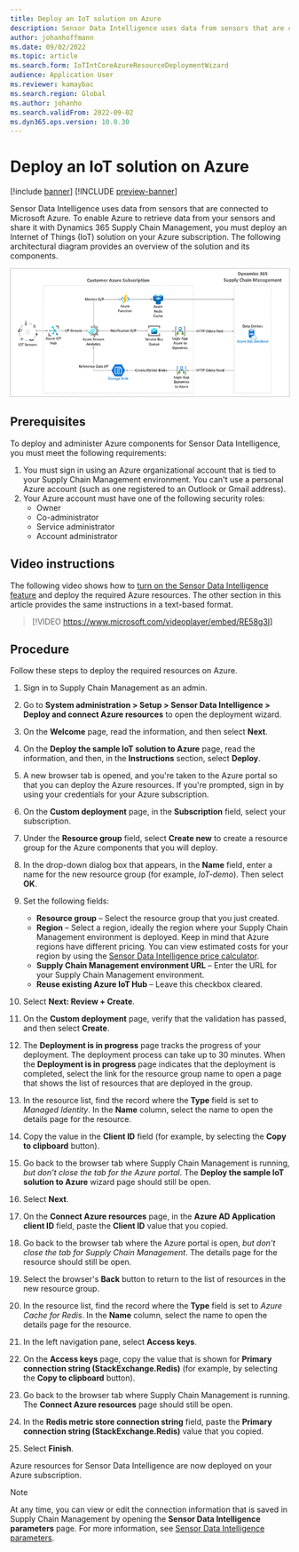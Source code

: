 ```yaml
---
title: Deploy an IoT solution on Azure
description: Sensor Data Intelligence uses data from sensors that are connected to Microsoft Azure. This article explains how to deploy an Internet of Things (IoT) solution on your Azure subscription. 
author: johanhoffmann
ms.date: 09/02/2022
ms.topic: article
ms.search.form: IoTIntCoreAzureResourceDeploymentWizard
audience: Application User
ms.reviewer: kamaybac
ms.search.region: Global
ms.author: johanho
ms.search.validFrom: 2022-09-02
ms.dyn365.ops.version: 10.0.30
---
```


# Deploy an IoT solution on Azure

[!include [banner](../includes/banner.md)]
[!INCLUDE [preview-banner](../includes/preview-banner.md)]
<!-- KFM: Preview until further notice -->

Sensor Data Intelligence uses data from sensors that are connected to Microsoft Azure. To enable Azure to retrieve data from your sensors and share it with Dynamics 365 Supply Chain Management, you must deploy an Internet of Things (IoT) solution on your Azure subscription. The following architectural diagram provides an overview of the solution and its components.

![Sensor Data Intelligence architectural diagram.](media/sdi-architecture.png "Sensor Data Intelligence architectural diagram")

## Prerequisites

To deploy and administer Azure components for Sensor Data Intelligence, you must meet the following requirements:

1. You must sign in using an Azure organizational account that is tied to your Supply Chain Management environment. You can't use a personal Azure account (such as one registered to an Outlook or Gmail address).
1. Your Azure account must have one of the following security roles:
    - Owner
    - Co-administrator
    - Service administrator
    - Account administrator

## Video instructions

The following video shows how to [turn on the Sensor Data Intelligence feature](sdi-enable-feature.md) and deploy the required Azure resources. The other section in this article provides the same instructions in a text-based format.

> [!VIDEO https://www.microsoft.com/videoplayer/embed/RE58g3I]

## Procedure

Follow these steps to deploy the required resources on Azure.

1. Sign in to Supply Chain Management as an admin.
1. Go to **System administration \> Setup \> Sensor Data Intelligence \> Deploy and connect Azure resources** to open the deployment wizard.
1. On the **Welcome** page, read the information, and then select **Next**.
1. On the **Deploy the sample IoT solution to Azure** page, read the information, and then, in the **Instructions** section, select **Deploy**.
1. A new browser tab is opened, and you're taken to the Azure portal so that you can deploy the Azure resources. If you're prompted, sign in by using your credentials for your Azure subscription.
1. On the **Custom deployment** page, in the **Subscription** field, select your subscription.
1. Under the **Resource group** field, select **Create new** to create a resource group for the Azure components that you will deploy.
1. In the drop-down dialog box that appears, in the **Name** field, enter a name for the new resource group (for example, *IoT-demo*). Then select **OK**.
1. Set the following fields:

    - **Resource group** – Select the resource group that you just created.
    - **Region** – Select a region, ideally the region where your Supply Chain Management environment is deployed. Keep in mind that Azure regions have different pricing. You can view estimated costs for your region by using the [Sensor Data Intelligence price calculator](https://azure.com/e/c36c4947ebff4215b2e62590c2a24c68).
    - **Supply Chain Management environment URL** – Enter the URL for your Supply Chain Management environment.
    - **Reuse existing Azure IoT Hub** – Leave this checkbox cleared.

1. Select **Next: Review + Create**.
1. On the **Custom deployment** page, verify that the validation has passed, and then select **Create**.
1. The **Deployment is in progress** page tracks the progress of your deployment. The deployment process can take up to 30 minutes. When the **Deployment is in progress** page indicates that the deployment is completed, select the link for the resource group name to open a page that shows the list of resources that are deployed in the group.
1. In the resource list, find the record where the **Type** field is set to *Managed Identity*. In the **Name** column, select the name to open the details page for the resource.
1. Copy the value in the **Client ID** field (for example, by selecting the **Copy to clipboard** button).
1. Go back to the browser tab where Supply Chain Management is running, *but don't close the tab for the Azure portal*. The **Deploy the sample IoT solution to Azure** wizard page should still be open. 
1. Select **Next**.
1. On the **Connect Azure resources** page, in the **Azure AD Application client ID** field, paste the **Client ID** value that you copied.
1. Go back to the browser tab where the Azure portal is open, *but don't close the tab for Supply Chain Management*. The details page for the resource should still be open.
1. Select the browser's **Back** button to return to the list of resources in the new resource group.
1. In the resource list, find the record where the **Type** field is set to *Azure Cache for Redis*. In the **Name** column, select the name to open the details page for the resource.
1. In the left navigation pane, select **Access keys**.
1. On the **Access keys** page, copy the value that is shown for **Primary connection string (StackExchange.Redis)** (for example, by selecting the **Copy to clipboard** button).
1. Go back to the browser tab where Supply Chain Management is running. The **Connect Azure resources** page should still be open.
1. In the **Redis metric store connection string** field, paste the **Primary connection string (StackExchange.Redis)** value that you copied.
1. Select **Finish**.

Azure resources for Sensor Data Intelligence are now deployed on your Azure subscription.

> [!NOTE]
> At any time, you can view or edit the connection information that is saved in Supply Chain Management by opening the **Sensor Data Intelligence parameters** page. For more information, see [Sensor Data Intelligence parameters](sdi-parameters.md).

